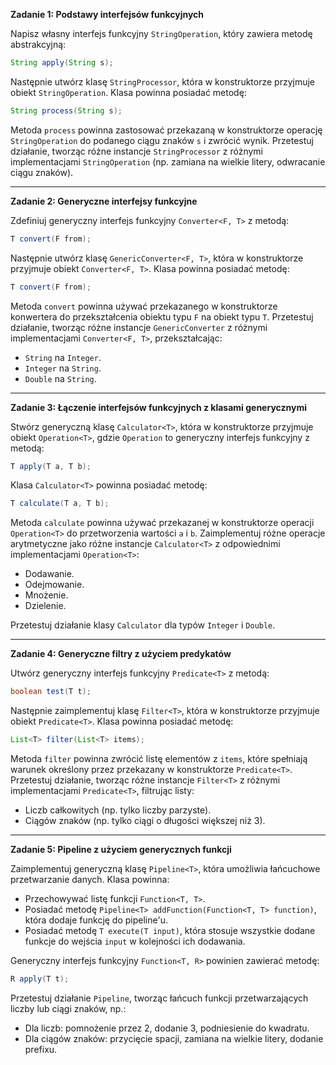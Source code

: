 **Zadanie 1: Podstawy interfejsów funkcyjnych**

Napisz własny interfejs funkcyjny `StringOperation`, który zawiera metodę abstrakcyjną:

```java
String apply(String s);
```

Następnie utwórz klasę `StringProcessor`, która w konstruktorze przyjmuje obiekt `StringOperation`. Klasa powinna posiadać metodę:

```java
String process(String s);
```

Metoda `process` powinna zastosować przekazaną w konstruktorze operację `StringOperation` do podanego ciągu znaków `s` i zwrócić wynik. Przetestuj działanie, tworząc różne instancje `StringProcessor` z różnymi implementacjami `StringOperation` (np. zamiana na wielkie litery, odwracanie ciągu znaków).

---

**Zadanie 2: Generyczne interfejsy funkcyjne**

Zdefiniuj generyczny interfejs funkcyjny `Converter<F, T>` z metodą:

```java
T convert(F from);
```

Następnie utwórz klasę `GenericConverter<F, T>`, która w konstruktorze przyjmuje obiekt `Converter<F, T>`. Klasa powinna posiadać metodę:

```java
T convert(F from);
```

Metoda `convert` powinna używać przekazanego w konstruktorze konwertera do przekształcenia obiektu typu `F` na obiekt typu `T`. Przetestuj działanie, tworząc różne instancje `GenericConverter` z różnymi implementacjami `Converter<F, T>`, przekształcając:

- `String` na `Integer`.
- `Integer` na `String`.
- `Double` na `String`.

---

**Zadanie 3: Łączenie interfejsów funkcyjnych z klasami generycznymi**

Stwórz generyczną klasę `Calculator<T>`, która w konstruktorze przyjmuje obiekt `Operation<T>`, gdzie `Operation` to generyczny interfejs funkcyjny z metodą:

```java
T apply(T a, T b);
```

Klasa `Calculator<T>` powinna posiadać metodę:

```java
T calculate(T a, T b);
```

Metoda `calculate` powinna używać przekazanej w konstruktorze operacji `Operation<T>` do przetworzenia wartości `a` i `b`. Zaimplementuj różne operacje arytmetyczne jako różne instancje `Calculator<T>` z odpowiednimi implementacjami `Operation<T>`:

- Dodawanie.
- Odejmowanie.
- Mnożenie.
- Dzielenie.

Przetestuj działanie klasy `Calculator` dla typów `Integer` i `Double`.

---

**Zadanie 4: Generyczne filtry z użyciem predykatów**

Utwórz generyczny interfejs funkcyjny `Predicate<T>` z metodą:

```java
boolean test(T t);
```

Następnie zaimplementuj klasę `Filter<T>`, która w konstruktorze przyjmuje obiekt `Predicate<T>`. Klasa powinna posiadać metodę:

```java
List<T> filter(List<T> items);
```

Metoda `filter` powinna zwrócić listę elementów z `items`, które spełniają warunek określony przez przekazany w konstruktorze `Predicate<T>`. Przetestuj działanie, tworząc różne instancje `Filter<T>` z różnymi implementacjami `Predicate<T>`, filtrując listy:

- Liczb całkowitych (np. tylko liczby parzyste).
- Ciągów znaków (np. tylko ciągi o długości większej niż 3).

---

**Zadanie 5: Pipeline z użyciem generycznych funkcji**

Zaimplementuj generyczną klasę `Pipeline<T>`, która umożliwia łańcuchowe przetwarzanie danych. Klasa powinna:

- Przechowywać listę funkcji `Function<T, T>`.
- Posiadać metodę `Pipeline<T> addFunction(Function<T, T> function)`, która dodaje funkcję do pipeline'u.
- Posiadać metodę `T execute(T input)`, która stosuje wszystkie dodane funkcje do wejścia `input` w kolejności ich dodawania.

Generyczny interfejs funkcyjny `Function<T, R>` powinien zawierać metodę:

```java
R apply(T t);
```

Przetestuj działanie `Pipeline`, tworząc łańcuch funkcji przetwarzających liczby lub ciągi znaków, np.:

- Dla liczb: pomnożenie przez 2, dodanie 3, podniesienie do kwadratu.
- Dla ciągów znaków: przycięcie spacji, zamiana na wielkie litery, dodanie prefixu.

